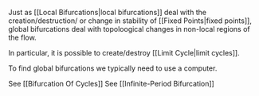 Just as [[Local Bifurcations|local bifurcations]] deal with the creation/destruction/ or change in stability of [[Fixed Points|fixed points]], global bifurcations deal with topoloogical changes in non-local regions of the flow. 

In particular, it is possible to create/destroy [[Limit Cycle|limit cycles]]. 

To find global bifurcations we typically need to use a computer. 

See [[Bifurcation Of Cycles]]
See [[Infinite-Period Bifurcation]]